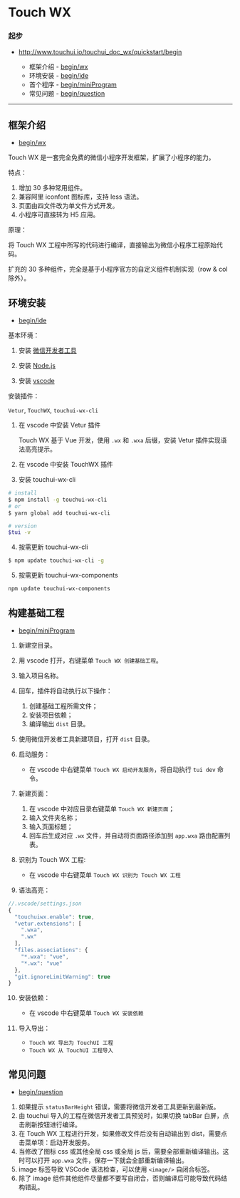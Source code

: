 # Touch WX

### 起步
- <http://www.touchui.io/touchui_doc_wx/quickstart/begin>

  - 框架介绍 - [begin/wx]
  - 环境安装 - [begin/ide]
  - 首个程序 - [begin/miniProgram]
  - 常见问题 - [begin/question]

---

## 框架介绍
- [begin/wx]

Touch WX 是一套完全免费的微信小程序开发框架，扩展了小程序的能力。

特点：

1. 增加 30 多种常用组件。
2. 兼容阿里 iconfont 图标库，支持 less 语法。
3. 页面由四文件改为单文件方式开发。
4. 小程序可直接转为 H5 应用。

原理：

将 Touch WX 工程中所写的代码进行编译，直接输出为微信小程序工程原始代码。

扩充的 30 多种组件，完全是基于小程序官方的自定义组件机制实现（row & col 除外）。

## 环境安装
- [begin/ide]

基本环境：

1. 安装 [微信开发者工具](https://developers.weixin.qq.com/miniprogram/dev/devtools/download.html)

2. 安装 [Node.js](https://nodejs.org/en/)

3. 安装 [vscode](https://code.visualstudio.com/)

安装插件：

`Vetur`, `TouchWX`, `touchui-wx-cli`

1. 在 vscode 中安装 Vetur 插件

    Touch WX 基于 Vue 开发，使用 `.wx` 和 `.wxa` 后缀，安装 Vetur 插件实现语法高亮提示。

2. 在 vscode 中安装 TouchWX 插件

3. 安装 touchui-wx-cli

```bash
# install
$ npm install -g touchui-wx-cli
# or
$ yarn global add touchui-wx-cli

# version
$tui -v
```

4. 按需更新 touchui-wx-cli

```bash
$ npm update touchui-wx-cli -g
```

5. 按需更新 touchui-wx-components

```bash
npm update touchui-wx-components
```

## 构建基础工程
- [begin/miniProgram]

1. 新建空目录。

2. 用 vscode 打开，右键菜单 `Touch WX 创建基础工程`。

3. 输入项目名称。

4. 回车，插件将自动执行以下操作：
    1. 创建基础工程所需文件；
    2. 安装项目依赖；
    3. 编译输出 `dist` 目录。

5. 使用微信开发者工具新建项目，打开 `dist` 目录。

6. 启动服务：
    - 在 vscode 中右键菜单 `Touch WX 启动开发服务`，将自动执行 `tui dev` 命令。

7. 新建页面：
    1. 在 vscode 中对应目录右键菜单 `Touch WX 新建页面`；
    2. 输入文件夹名称；
    3. 输入页面标题；
    4. 回车后生成对应 `.wx` 文件，并自动将页面路径添加到 `app.wxa` 路由配置列表。

8. 识别为 Touch WX 工程:
    - 在 vscode 中右键菜单 `Touch WX 识别为 Touch WX 工程`

9. 语法高亮：

```js
//.vscode/settings.json
{
  "touchuiwx.enable": true,
  "vetur.extensions": [
    ".wxa",
    ".wx"
  ],
  "files.associations": {
    "*.wxa": "vue",
    "*.wx": "vue"
  },
  "git.ignoreLimitWarning": true
}
```

10. 安装依赖：
    - 在 vscode 中右键菜单 `Touch WX 安装依赖`

11. 导入导出：
    - `Touch WX 导出为 TouchUI 工程`
    - `Touch WX 从 TouchUI 工程导入`

## 常见问题
- [begin/question]

1. 如果提示 `statusBarHeight` 错误，需要将微信开发者工具更新到最新版。
2. 由 touchui 导入的工程在微信开发者工具预览时，如果切换 tabBar 白屏，点击刷新按钮进行编译。
3. 在 Touch WX 工程进行开发，如果修改文件后没有自动输出到 dist，需要点击菜单项：启动开发服务。
4. 当修改了图标 css 或其他全局 css 或全局 js 后，需要全部重新编译输出。这时可以打开 `app.wxa` 文件，保存一下就会全部重新编译输出。
5. image 标签导致 VSCode 语法检查，可以使用 `<image/>` 自闭合标签。
6. 除了 image 组件其他组件尽量都不要写自闭合，否则编译后可能导致代码结构错乱。



[begin/wx]: <http://www.touchui.io/touchui_doc_wx/quickstart/begin/wx>
[begin/ide]: <http://www.touchui.io/touchui_doc_wx/quickstart/begin/ide>
[begin/miniProgram]: <http://www.touchui.io/touchui_doc_wx/quickstart/begin/miniProgram>
[begin/question]: <http://www.touchui.io/touchui_doc_wx/quickstart/begin/question>
